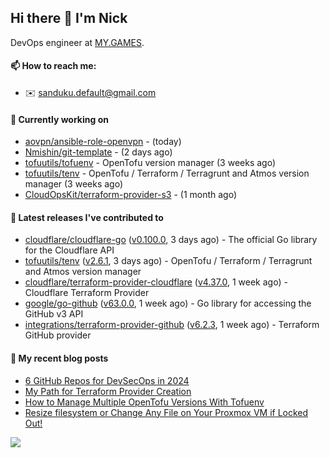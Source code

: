 ## Hi there 👋 I'm Nick

DevOps engineer at [MY.GAMES](https://my.games/).

#### 📫 How to reach me:

- ✉️ sanduku.default@gmail.com

#### 👷 Currently working on


- [aovpn/ansible-role-openvpn](https://github.com/aovpn/ansible-role-openvpn) -  (today)
- [Nmishin/git-template](https://github.com/Nmishin/git-template) -  (2 days ago)
- [tofuutils/tofuenv](https://github.com/tofuutils/tofuenv) - OpenTofu version manager (3 weeks ago)
- [tofuutils/tenv](https://github.com/tofuutils/tenv) - OpenTofu / Terraform / Terragrunt and Atmos version manager (3 weeks ago)
- [CloudOpsKit/terraform-provider-s3](https://github.com/CloudOpsKit/terraform-provider-s3) -  (1 month ago)

#### 🔭 Latest releases I've contributed to

- [cloudflare/cloudflare-go](https://github.com/cloudflare/cloudflare-go) ([v0.100.0](https://github.com/cloudflare/cloudflare-go/releases/tag/v0.100.0), 3 days ago) - The official Go library for the Cloudflare API
- [tofuutils/tenv](https://github.com/tofuutils/tenv) ([v2.6.1](https://github.com/tofuutils/tenv/releases/tag/v2.6.1), 3 days ago) - OpenTofu / Terraform / Terragrunt and Atmos version manager
- [cloudflare/terraform-provider-cloudflare](https://github.com/cloudflare/terraform-provider-cloudflare) ([v4.37.0](https://github.com/cloudflare/terraform-provider-cloudflare/releases/tag/v4.37.0), 1 week ago) - Cloudflare Terraform Provider
- [google/go-github](https://github.com/google/go-github) ([v63.0.0](https://github.com/google/go-github/releases/tag/v63.0.0), 1 week ago) - Go library for accessing the GitHub v3 API
- [integrations/terraform-provider-github](https://github.com/integrations/terraform-provider-github) ([v6.2.3](https://github.com/integrations/terraform-provider-github/releases/tag/v6.2.3), 1 week ago) - Terraform GitHub provider

#### 📜 My recent blog posts
- [6 GitHub Repos for DevSecOps in 2024](https://hackernoon.com/6-github-repos-for-devsecops-in-2024)
- [My Path for Terraform Provider Creation](https://hackernoon.com/my-path-for-terraform-provider-creation)
- [How to Manage Multiple OpenTofu Versions With Tofuenv](https://hackernoon.com/how-to-manage-multiple-opentofu-versions-with-tofuenv)
- [Resize filesystem or Change Any File on Your Proxmox VM if Locked Out!](https://hackernoon.com/resize-filesystem-or-change-any-file-on-your-proxmox-vm-if-locked-out)

![](https://komarev.com/ghpvc/?username=Nmishin&color=green)

